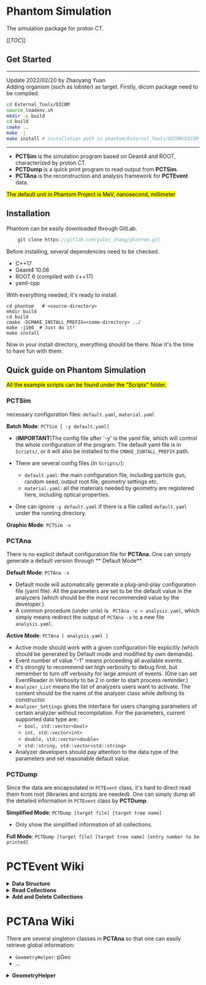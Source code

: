 # Phantom Simulation

The simulation package for proton CT.

[[_TOC_]]

## Get Started
___________
Update 2022/02/20 by Zhaoyang Yuan  
Adding organism (such as lobster) as target.
Firstly, dicom package need to be compiled.
```bash 
cd External_Tools/DICOM
source loadenv.sh
mkdir -p build
cd build
cmake .. 
make -j 
make install # installation path is phantom/External_Tools/DICOM/DICOM_install
```

_____________________________________
- **PCTSim** is the simulation program based on Geant4 and ROOT, characterized by proton CT.
- **PCTDump** is a quick print program to read output from **PCTSim**.
- **PCTAna** is the reconstruction and analysis framework for **PCTEvent** data.

<mark>The default unit in Phantom Project is MeV, nanosecond, millimeter<mark>

## Installation

Phantom can be easily downloaded through GitLab.

```c++
    git clone https://gitlab.com/yulei_zhang/phantom.git
```

Before installing, several dependencies need to be checked.

- C++17
- Geant4 10.06
- ROOT 6 (compiled with c++17)
- yaml-cpp

With everything needed, it's ready to install.

```shell script
cd phantom   # <source-directory>
mkdir build
cd build
cmake -DCMAKE_INSTALL_PREFIX=<some-directory> ../
make -j100  # Just do it!
make install
```

Now in your install directory, everything should be there. Now it's the time to have fun with them.

## Quick guide on Phantom Simulation

<mark>All the example scripts can be found under the "Scripts" folder. <mark>

### PCTSim

necessary configuration files: ```default.yaml```, ```material.yaml```

**Batch Mode**: ```PCTSim [ -y default.yaml]```

- (**IMPORTANT**)The config file after '-y' is the yaml file, which will control the whole configuration of the program.
  The default yaml file is in ```Scripts/```, or it will also be installed to the ```CMAKE_ISNTALL_PREFIX``` path.
- There are several config files (in ```Scripts/```):
    - ```default.yaml```: the main configuration file, including particle gun, random seed, output root file, geometry
      settings etc.
    - ```material.yaml```: all the materials needed by geometry are registered here, including optical properties.

- One can ignore ```-y default.yaml``` if there is a file called ```default.yaml``` under the running directory.

**Graphic Mode**: ```PCTSim -v```

### PCTAna

There is no explicit default configuration file for **PCTAna**. One can simply generate a default version through **
Default Mode**.

**Default Mode**: ```PCTAna -x```

- Default mode will automatically generate a plug-and-play configuration file (yaml file). All the parameters are set to
  be the default value in the analyzers (which should be the most recommended value by the developer.)
- A common procedure (under unix) is ``` PCTAna -x > analysis.yaml```, which simply means redirect the output
  of ```PCTAna -x``` to a new file ```analysis.yaml```.

**Active Mode**: ```PCTAna [ analysis.yaml ]```

- Active mode should work with a given configuration file explicitly (which should be generated by Default mode and
  modified by own demands).
- Event number of value "-1" means proceeding all available events.
- It's strongly to recommend set high verbosity to debug first, but remember to turn off verbosity for large amount of
  events. (One can set EventReader in Verbosity to be 2 in order to start process reminder.)
- ```Analyzer_List``` means the list of analyzers users want to activate. The content should be the name of the analyzer
  class while defining its constructor.
- ```Analyzer_Settings``` gives the interface for users changing parameters of certain analyzer without recompilation.
  For the parameters, current supported data type are:
    - ```bool, std::vector<bool>```
    - ```int, std::vector<int>```
    - ```double, std::vector<double>```
    - ```std::string, std::vector<std::string>```
- Analyzer developers should pay attention to the data type of the parameters and set reasonable default value.

### PCTDump

Since the data are encapsulated in ```PCTEvent``` class, it's hard to direct read them from root (libraries and scripts
are needed). One can simply dump all the detailed information in ```PCTEvent``` class by **PCTDump**.

**Simplified Mode**: ```PCTDump [target file] [target tree name]```

- Only show the simplified information of all collections.

**Full Mode**: ```PCTDump [target file] [target tree name] [entry number to be printed]```

# PCTEvent Wiki

<details><summary><b>Data Structure</b></summary>
PCTEvent is the self-developed C++ data structure used for Phantom Simulation. It's basically a C++ class with several class members
, which are some fundamental physical quantities. The primary members of PCTEvent are as following:

- ```MCParticle```: a class recording all monte carlo particle information.
- ```PCTStep```: mainly focusing on step of motion of the primary proton.
- ```PCTXData```: containing raw hits and digitization information.

Each basic type has its own collection map:

- ```mcp_map = std::map<TString, vector<MCParticle * >>```
- ```step_map = std::map<TString, vector<PCTStep * >>```
- ```hit_map = std::map<TString, vector<PCTXData * >>```

All the information records in the corresponding map. For example, the detector hits of Scintillator module fills
as ```std::pair("Scintillator", vector of PCTXData* )```, and the hits from Range Telescope
are ```std::pair("Telescope", vector of PCTXData* )```.

</details>

<details><summary><b>Read Collections</b></summary>
PCTEvent class has encapsulated the central method to read wanted vector as long as the collection name is given. 
The way to read the vector is like:

```c++
// Read PCTEvent from somewhere
PCTEvent *evt;

/*
 * The names of the following collections are just for reference
 */

// Read Detector Hits        
auto hits = evt->GetData("Scintillator", DetectorHit_DataType::COL);

// Read Monte Carlo Particles
auto mcps = evt->GetData("MCPaticles", MCParticle_DataType::COL);

// Read Initial Proton Steps
auto steps = evt->GetData("Init_Particle_Step", ParticleStep_DataType::COL);

/*
 * hits: std::vector<PCTXData* >* 
 * mcps: std::vector<MCParticle* >*
 * steps: std::vector<PCTStep* >*
 */
```

There are three enum types which are used to differentiate which kind of collections users want to retreive:

```c++
enum class MCParticle_DataType { COL };
enum class ParticleStep_DataType { COL };
enum class DetectorHit_DataType { COL };
```

</details>


<details><summary><b>Add and Delete Collections</b></summary>

It's quite straight forward to add or delete collections, which is similar to ```std::map```, but PCTEvent has already
provided the interface to do it:

```c++
// Read PCTEvent from somewhere
PCTEvent *evt;

// Register a detector hit collection called "Telescope"
evt->RegisterCollection("Telescope", Phantom_DataType::DetectorHit);

// Register a mc particle collection called "MCParticle"
evt->RegisterCollection("MCParticle", Phantom_DataType::MCParticle);

// Register a detector hit collection called "InitialStep"
evt->RegisterCollection("InitialStep", Phantom_DataType::ParticleStep);

// Delete the detector hit collection called "FrontTracker"
evt->DeleteCollection("FrontTracker", Phantom_DataType::DetectorHit);
```

The second argument is a self-defined enum class type, which is defined as

```c++
enum class Phantom_DataType {
MCParticle, ParticleStep, DetectorHit
};
```

</details>

# PCTAna Wiki

There are several singleton classes in **PCTAna** so that one can easily retrieve global information:

- ```GeometryHelper```: pGeo
- ...

<details> <summary><b>GeometryHelper</b></summary>
<mark>The default unit in GeometryHelper is millimeter.</mark>

The extern pointer of this singleton class is ```pGeo```, which is equivalent to ```GeometryHelper::CreateInstace()```.
Before running any function of this class, it will automatically scan if the Geometry is successfully imported. If not,
the program will exit with failure and error message. The main function of this geometry class is to quickly calculate
the geometry information as followed:

```c++
// Calculate distance of two points
double GetDisOfTwo(const TVector3 &a, const TVector3 &b);

// Get Center Point of the targeted geometry
TVector3 GetPosOfVolume(const TString &det_name, int copyNo);

// Get Size of the targeted geometry (Not Half!)
TVector3 GetSizeOfVolume(const TString &det_name, int copyNo);

// Get Distance between the given point and the surface of targeted geometry
// surface is defined as:
//  x_plus: point to the +x surface (left)
//  x_minus: point to the -x surface (right)
//  y_plus: point to the +y surface (top)
//  y_minus: point to the -y surface (bottom)
//  z_plus: point to the +z surface (front)
//  z_minus: point to the -z surface (back)
//
double GetDisToSuf(const TVector3 &point, const TString &det_name, int copyNo, surface surf);
```

It's user's responsibility to supply the detector name and the corresponding copy number of the wanted cell, which
usually can be fetched in hit information. One can do the calculation in the Analyzer:

````c++
/* Example of how to use GeometryHelper Class to calculate geometry information */
// Get The position of Scintillator with copy number of 2
TVector3 position = pGeo->GetPosOfVolume("Scintillator", 2);

// Get The length of Scintillator with copy number of 2
TVector3 size = pGeo->GetSizeOfVolume("Telescope", 2);

// Get The distance of one point to the surface
TVector3 point = { 110., 50., 2.1 };
double distance = pGeo->GetDisToSuf(point, "Scintillator", 1, surface::z_plus); // distance to the +z surface
````

</details>